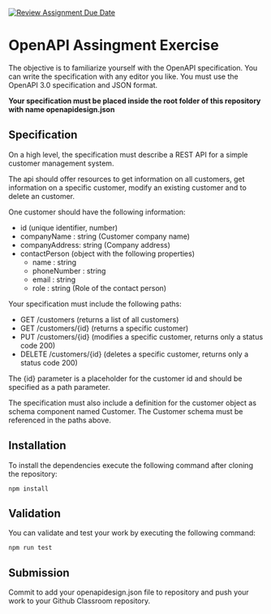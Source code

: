 [![Review Assignment Due Date](https://classroom.github.com/assets/deadline-readme-button-22041afd0340ce965d47ae6ef1cefeee28c7c493a6346c4f15d667ab976d596c.svg)](https://classroom.github.com/a/mMaGaJNY)
# OpenAPI Assingment Exercise

The objective is to familiarize yourself with the OpenAPI specification. You can 
write the specification with any editor you like. You must use the OpenAPI 3.0 specification and JSON format.

**Your specification must be placed inside the root folder of this repository with name openapidesign.json**

## Specification

On a high level, the specification must describe a REST API for a simple
customer management system. 

The api should offer resources to get information on all customers, get information on a specific customer, modify an existing customer and to delete an customer.  

One customer should have the following information: 

- id (unique identifier, number)
- companyName : string (Customer company name)
- companyAddress: string (Company address)
- contactPerson (object with the following properties)
  - name : string
  - phoneNumber : string
  - email : string
  - role : string (Role of the contact person)

Your specification must include the following paths:

- GET /customers (returns a list of all customers)
- GET /customers/{id} (returns a specific customer)
- PUT /customers/{id} (modifies a specific customer, returns only a status code 200)
- DELETE /customers/{id} (deletes a specific customer, returns only a status code 200)

The {id} parameter is a placeholder for the customer id and should be specified as a path parameter. 

The specification must also include a definition for the customer object as schema component named Customer. The Customer schema must be referenced in the paths above.

## Installation

To install the dependencies execute the following command after cloning the repository:

```
npm install
```

## Validation
You can validate and test your work by executing the following command:

```
npm run test
```

## Submission
Commit to add your openapidesign.json file to repository and push your work to your Github Classroom repository. 

